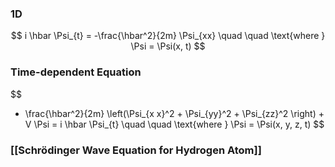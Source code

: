 ### 1D
$$
i \hbar \Psi_{t} = -\frac{\hbar^2}{2m} \Psi_{xx}
\quad \quad \text{where } \Psi = \Psi(x, t)
$$

### Time-dependent Equation
$$
- \frac{\hbar^2}{2m} \left(\Psi_{x x}^2 + \Psi_{yy}^2 + \Psi_{zz}^2 \right) +  V \Psi = i \hbar \Psi_{t}
\quad \quad \text{where } \Psi = \Psi(x, y, z, t)
$$
### [[Schrödinger Wave Equation for Hydrogen Atom]]
